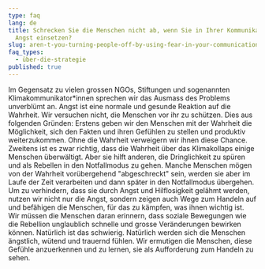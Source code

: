 ```yaml
---
type: faq
lang: de
title: Schrecken Sie die Menschen nicht ab, wenn Sie in Ihrer Kommunikation
  Angst einsetzen?
slug: aren-t-you-turning-people-off-by-using-fear-in-your-communication
faq_types:
  - über-die-strategie
published: true
---
```

Im Gegensatz zu vielen grossen NGOs, Stiftungen und sogenannten Klimakommunikator*innen sprechen wir das Ausmass des Problems unverblümt an. Angst ist eine normale und gesunde Reaktion auf die Wahrheit. Wir versuchen nicht, die Menschen vor ihr zu schützen. Dies aus folgenden Gründen: Erstens geben wir den Menschen mit der Wahrheit die Möglichkeit, sich den Fakten und ihren Gefühlen zu stellen und produktiv weiterzukommen. Ohne die Wahrheit verweigern wir ihnen diese Chance. Zweitens ist es zwar richtig, dass die Wahrheit über das Klimakollaps einige Menschen überwältigt. Aber sie hilft anderen, die Dringlichkeit zu spüren und als Rebellen in den Notfallmodus zu gehen. Manche Menschen mögen von der Wahrheit vorübergehend "abgeschreckt" sein, werden sie aber im Laufe der Zeit verarbeiten und dann später in den Notfallmodus übergehen. Um zu verhindern, dass sie durch Angst und Hilflosigkeit gelähmt werden, nutzen wir nicht nur die Angst, sondern zeigen auch Wege zum Handeln auf und befähigen die Menschen, für das zu kämpfen, was ihnen wichtig ist. Wir müssen die Menschen daran erinnern, dass soziale Bewegungen wie die Rebellion unglaublich schnelle und grosse Veränderungen bewirken können. Natürlich ist das schwierig. Natürlich werden sich die Menschen ängstlich, wütend und trauernd fühlen. Wir ermutigen die Menschen, diese Gefühle anzuerkennen und zu lernen, sie als Aufforderung zum Handeln zu sehen.
